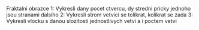 Fraktalni obrazce
1: Vykresli dany pocet ctvercu, dy stredni pricky jednoho jsou stranami dalsiho
2: Vykresli strom vetvici se tolikrat, kolikrat se zada
3: Vykresli vlocku s danou slozitosti jednostlivych vetvi a i poctem vetvi